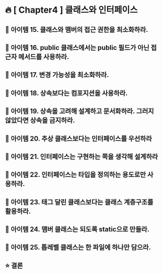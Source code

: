 # 🔥 [ Chapter4 ] 클래스와 인터페이스

## 🎯  아이템 15. 클래스와 맴버의 접근 권한을 최소화하라.
## 🎯  아이템 16. public 클래스에서는 public 필드가 아닌 접근자 메서드를 사용하라.
## 🎯  아이템 17. 변경 가능성을 최소화하라.
## 🎯  아이템 18. 상속보다는 컴포지션을 사용하라.
## 🎯  아이템 19. 상속을 고려해 설계하고 문서화하라. 그러지 않았다면 상속을 금지하라.
## 🎯  아이템 20. 추상 클래스보다는 인터페이스를 우선하라
## 🎯  아이템 21. 인터페이스는 구현하는 쪽을 생각해 설계하라
## 🎯  아이템 22. 인터페이스는 타입을 정의하는 용도로만 사용하라.
## 🎯  아이템 23. 태그 달린 클래스보다는 클래스 계층구조를 활용하라.
## 🎯  아이템 24. 맴버 클래스는 되도록 static으로 만들라.
## 🎯  아이템 25. 톱레벨 클래스는 한 파일에 하나만 담으라.

## ⭐ 결론
